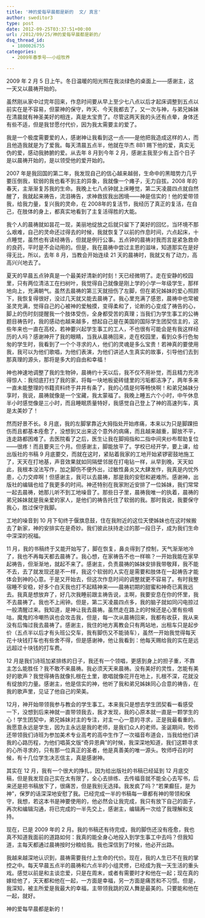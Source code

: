 ```yaml
---
title: '神的爱每早晨都是新的  文/ 真言'
author: sweditor3
type: post
date: 2012-09-25T03:37:51+00:00
url: /2012/09/25/神的爱每早晨都是新的/
dsq_thread_id:
  - 1800026755
categories:
  - 2009年春季号——小组牧养

---
```

2009 年 2 月 5 日上午。冬日温暖的阳光照在我淡绿色的桌面上——感谢主，这一天又以晨祷开始的。

虽然刚从家中过完年回来，作息时间要从早上至少七八点以后才起床调整到五点以前实在是不容易，但蒙神的保守，昨天、今天我都去了，又一次与神，与弟兄姊妹在清晨就有神圣美好的相连，真是太宝贵了。尽管这两天我的头还有点晕，身体还有些不适，但是我甘愿付代价，因为我太需要主的爱了。

我是一个极度需要爱的人，感谢神让我看到这一点——是他把我造成这样的人，而且他造我就是为了爱我。每天清晨五点半，他就在华杰 8B1 赐下他的爱，真实无伪的爱，感动我肺腑的爱。从去年 8 月到今年 2 月，感谢主我至少有上百个日子是以晨祷开始的，是以领受他的爱开始的。

2007 年是我回国的第二年，我发现自己的信心越来越弱，生命中的黑暗势力几乎要压倒我，软弱的我也看不到主的异象，我就像一个瘫子，无力自拔。2008 年的春天，主渐渐复苏我的生命。我晚上七八点钟就上床睡觉，第二天凌晨四点就自然醒了，我就起来祷告，流泪祷告，求神救拔我出困境——神是信实的！他的爱带领我，给我力量，复兴我的灵命，在 2008年的复活节，我经历了真正的复活，在自己，在肢体的身上，都真实地看到了主复活得胜的大能。

我个人的晨祷就如昙花一现，美丽地绽放之后就只留下了美好的回忆，当环境不那么艰难，自己的灵命还过得去的时候，我就恢复了以前的作息时间，六点起床，十点睡觉，虽然也有读经祷告，但就是例行公事。五点钟的晨祷对我而言是紧急救命的良药，平时是不会动用的。但是，我在晨祷中尝过主恩的滋味，知道那实在是好得无比，所以，去年 8 月，当教会开始连续 21 天的晨祷时，我就又有了动力，高高兴兴地去了。

夏天的早晨五点钟真是一个最美好清新的时刻！天已经微明了。走在安静的校园里，只有两位清洁工在扫树叶，我觉得自己就像是刚上学的小学一年级学生，那样地向上，充满朝气。虽然去晨祷的第三天就扭伤了左脚，但在弟兄姊妹的爱心照顾下，我恢复得很好，没过几天就又能去晨祷了。我心里充满了感恩，晨祷中也常被圣灵充满，觉得自己的心被神的爱触摸，变得柔和了，论断的心变成了祷告的心，脚上的伤时刻提醒我一个肢体受伤，全身都受苦的真理；当我们为学生事工的公祷题目祷告时，我的感动也越来越多，想起自己是在美国的国际学生团契信主的，这些年来也一直在高校，若神要兴起学生事工的工人，不也很有可能会是有我这样经历的人吗？感谢神开了我的眼睛，当我从晨祷回来，走在校园里，看到众多行色匆匆的学生时，我看到了一个个寻求的人，他们的灵魂是多么宝贵！若神真的要使用我，我可以为他们歌唱，为他们表演，为他们讲述人生真实的故事，引导他们去到那真理的源头，那将是多大的自由和幸福！

神也神速地调整了我的生物钟，晨祷约十天以后，我不仅不用补觉，而且精力充沛得惊人：我彻底打扫了我的家，将每一块地板瓷砖缝里的污垢都洁净了，两年多来一直未能整理的书籍资料终于井井有条了，我的心情是何等畅快啊！和弟兄姊妹分享时，我说，晨祷就像是一个宝藏，我太蒙福了。我晚上睡五六个小时，中午休息半小时感觉像是三小时，而且睡眠质量特好，我感觉自己登上了神的高速列车，真是太美妙了！

然而好景不长。8 月底，我的左脚掌靠近大拇指处开始疼痛，本来以为只是脚踝扭伤而且都基本痊愈了，没想到又出来这个意外的病痛，而且越来越重，脚放不平，连走路都困难了。去医院看了之后，医生让我在脚拇指和二指中间夹纱布帮助复位——很疼！而且要夹三个月。但感谢主，脚能放平了。学校已经开学，要上课，给出版社的书稿 9 月底要交，而就在这时，紧贴着我家的工地开始紧锣密鼓地施工了，天天在打地基，声音效果就如同隔壁邻居在打电钻一样，从早到晚，天天如此，我根本没法写作，加之脚伤不便外出，过敏性鼻炎又大肆发作，我真是内忧外患，心力交瘁啊！但感谢主，我可以去晨祷，那是我的安慰和避难所。感谢神，出版社的编辑也给了我更多的时间。神还特别在我家附近安排了一位姊妹，我们常常一起去晨祷，她那儿听不到工地噪音了。那些日子里，晨祷我唯一的执着，晨祷的弟兄姊妹就是我亲爱的家人，是他们的祷告托住了软弱的我。那时我说，我要保守我心，胜过保守我脚。

工地的噪音到 10 月下旬终于偃旗息鼓，住在我附近的这位天使姊妹也在这时候搬去了新家，神的安排实在是奇妙。我们彼此扶持走过的那一段日子，成为我们生命中深深的祝福。
  
11 月，我的书稿终于又能开始写了，脚在恢复，鼻炎得到了控制，天气渐渐地冷了，我也不再每天都去晨祷了。我心想，在家祷告不也一样嘛？一开始我能在家早起祷告，但渐渐地，就起不来了。感谢主，负责晨祷的姊妹安排我带敬拜，我不能不去，去了就发现还是不一样，我这个软弱的人实在是需要和肢体在一起祷告才能体会到神的心意。于是又开始去，但这次作息时间的调整就更不容易了。有时我整宿睡不安稳，好多个白天我也打不起精神来——晨祷初期的甜蜜和神奇已离我远去。我真是想放弃了，好几次我睡前跟主祷告说，主啊，我要安息在你的怀里，我不去晨祷了。我也不上闹钟。但是，第二天凌晨四点多，我的脑子就如同闪电掠过一般清醒过来。我知道，是神让我去晨祷。虽然走在路上的时候还是心里有些嘀咕，魔鬼的冷嘲热讽也会攻击我，但是，每一次从晨祷回来，我都有收获，我从来没有后悔过我去晨祷了。感谢主，我住的地方离教会只有两站地，出租车只是起步价（五点半以后才有头班公交车，我有脚伤又不能骑车），虽然一开始我觉得每天花十块钱打车也有些舍不得，但是感谢神，他让我看到：他每天赐给我的实在是远远超过十块钱的打车费。
  
12 月是我们诗班加紧排练的日子，我还有一个领唱，更感到身上的担子重，不靠主怎么能胜任？我不敢不来晨祷。我必须天天来晨祷。没有美好的灵性，怎能有美好的歌声？我觉得祷告就像扎根在土里，歌唱就像花开在地上，扎根不深，花就没有绽放的力量。感谢主，他是信实的神，他听了我和弟兄姊妹同心合意的祷告，在我的歌声里，见证了他自己的荣美。

12月，神开始带领我参与教会的学生事工。本来我只是想去学生团契看一看感受一下，没想到后来神就一直带领我去，我才发现，我的心原本就一直是一颗学生的心！学生团契中，弟兄姊妹对主的专注，对主一心一意的寻求，正是我最看重的。我愿意永远是学生，因为主永远是我的老师，是我们众人的老师。圣诞期间，牧师还带领我们诗班为参加美术专业高考的高中生作了一次福音布道会，当我给他们讲我的心路历程，为他们唱英文版“奇异恩典”的时候，我深深地知道，我们这颗寻求的心所寻求的，只有那一位真正的圣者，他是真善美的唯一源头。牧师呼召的时候，有十几位学生决志信主，真是感谢神。

其实在 12 月，我有一个很大的挣扎，因为给出版社的书稿已经延到 12 月底交稿，但是我发现自己实在太有限了，全心去排练、去传福音就不能全心去写书，后来还是把书稿放下了，很痛苦，但是我别无选择。我发疯了吗？“若果癫狂，是为神”，保罗的话深深地安慰了我。已经完成一半的书稿每一章都有神的带领和保守，我想，若这本书是神要使用的，他必然会让我完成，我只有放下自己的面子，再次和编辑沟通，将已完成的一半先交上，感谢主，编辑再一次给了我理解和支持。

现在，已是 2009 年的 2 月。我的书稿还有待完成，我的脚伤还没有痊愈，我也真不知道我面前的道路如何：我真的能全身心地投入到学生事工中去吗？但我知道，主每天都通过晨祷按时分粮给我。我也深信到了时候，他必开出路。

我越来越深地认识到，晨祷需要我付上生命的代价。现在，我的人生已不在我的掌控之中。每天早晨五点半的晨祷和六点半的小组灵修，已经成为我一天生活的重头戏。感觉以前是和主谈恋爱，只是在周末，或者有需要时才和他在一起；现在真的嫁给他了，天天都和他在一起，一方面是幸福，另一方面是痛苦和不习惯。但是，我深知，被主所爱是我最大的幸福，主带领我跳的双人舞是最美的。只要能和他在一起，就好。

神的爱每早晨都是新的！